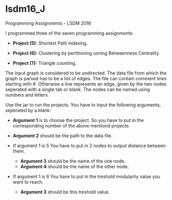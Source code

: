 # lsdm16_J

Programming Assignments - LSDM 2016

I programmed three of the seven programming assignments:

- **Project (5):** Shortest Path Indexing.
  
- **Project (6):** Clustering by pertitioning usning Betweenness Centrality.
  
- **Project (7):** Triangle counting.
  
The input graph is considered to be undirected.
The data file from which the graph is parsed has to be a list of edges.
The file can contain comment lines starting with #.
Otherwise a line represents an edge, given by the two nodes seperated with a single tab or blank.
The nodes can be named using numbers and letters.
  
Use the jar to run the projects.
You have to input the following arguments, seperated by a blank:
  - **Argument 1** is to choose the project. So you have to put in the corresponding number of the above mentiond projects.
  - **Argument 2** should be the path to the data file.
  
  - If argument 1 is 5
    You have to put in 2 nodes to output distance between them.
    - **Argument 3** should be the name of the one node.
    - **Argument 4** should be the name of the other node.
    
  - If argument 1 is 6
    You have to put in the treshold modularity value you want to reach.
    - **Argument 3** should be this treshold value.

